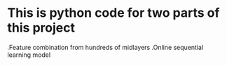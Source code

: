 # This is python code for two parts of this project

.Feature combination from hundreds of midlayers
.Online sequential learning model
